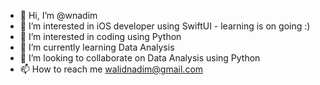 - 👋 Hi, I’m @wnadim
- 👀 I’m interested in iOS developer using SwiftUI - learning is on going :) 
- 👀 I’m interested in coding using Python
- 🌱 I’m currently learning Data Analysis
- 💞️ I’m looking to collaborate on Data Analysis using Python
- 📫 How to reach me walidnadim@gmail.com

<!---
wnadim/wnadim is a ✨ special ✨ repository because its `README.md` (this file) appears on your GitHub profile.
You can click the Preview link to take a look at your changes.
--->
